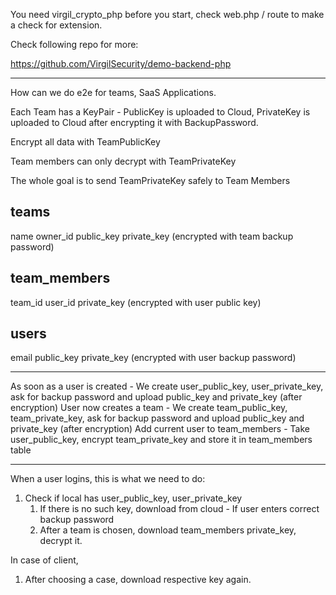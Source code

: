 You need virgil_crypto_php before you start, check web.php / route to make a check for extension.

Check following repo for more:

https://github.com/VirgilSecurity/demo-backend-php

---

How can we do e2e for teams, SaaS Applications.

Each Team has a KeyPair - PublicKey is uploaded to Cloud, PrivateKey is uploaded to Cloud after encrypting it with BackupPassword.

Encrypt all data with TeamPublicKey

Team members can only decrypt with TeamPrivateKey

The whole goal is to send TeamPrivateKey safely to Team Members

## teams

name
owner_id
public_key
private_key (encrypted with team backup password)

## team_members

team_id
user_id
private_key (encrypted with user public key)

## users

email
public_key
private_key (encrypted with user backup password)

---

As soon as a user is created - We create user_public_key, user_private_key, ask for backup password and upload public_key and private_key (after encryption)
User now creates a team - We create team_public_key, team_private_key, ask for backup password and upload public_key and private_key (after encryption)
Add current user to team_members - Take user_public_key, encrypt team_private_key and store it in team_members table

---

When a user logins, this is what we need to do:

1. Check if local has user_public_key, user_private_key
    1. If there is no such key, download from cloud - If user enters correct backup password
    2. After a team is chosen, download team_members private_key, decrypt it.

In case of client,

1. After choosing a case, download respective key again.

